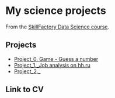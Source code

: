 # My science projects

From the [SkillFactory Data Science course](hhtp://skillfactory.ru/data-scientist).

## Projects

* [Project_0. Game - Guess a number](https://github.com/maxix63/sf_data_science/tree/main/Project_0)
* [Project_1._Job analysis on hh.ru](https://github.com/maxix63/sf_data_science/tree/main/Project_1)
* [Project_2._](_)

## Link to CV
    
